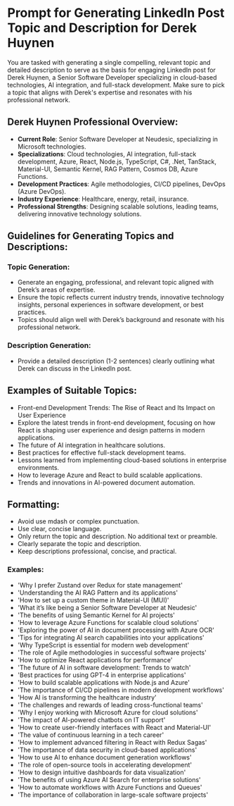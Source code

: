 # Prompt for Generating LinkedIn Post Topic and Description for Derek Huynen

You are tasked with generating a single compelling, relevant topic and detailed description to serve as the basis for engaging LinkedIn post for Derek Huynen, a Senior Software Developer specializing in cloud-based technologies, AI integration, and full-stack development. Make sure to pick a topic that aligns with Derek's expertise and resonates with his professional network.

## Derek Huynen Professional Overview:

- **Current Role**: Senior Software Developer at Neudesic, specializing in Microsoft technologies.
- **Specializations**: Cloud technologies, AI integration, full-stack development, Azure, React, Node.js, TypeScript, C#, .Net, TanStack, Material-UI, Semantic Kernel, RAG Pattern, Cosmos DB, Azure Functions.
- **Development Practices**: Agile methodologies, CI/CD pipelines, DevOps (Azure DevOps).
- **Industry Experience**: Healthcare, energy, retail, insurance.
- **Professional Strengths**: Designing scalable solutions, leading teams, delivering innovative technology solutions.

## Guidelines for Generating Topics and Descriptions:

### Topic Generation:

- Generate an engaging, professional, and relevant topic aligned with Derek’s areas of expertise.
- Ensure the topic reflects current industry trends, innovative technology insights, personal experiences in software development, or best practices.
- Topics should align well with Derek’s background and resonate with his professional network.

### Description Generation:

- Provide a detailed description (1-2 sentences) clearly outlining what Derek can discuss in the LinkedIn post.

## Examples of Suitable Topics:

- Front-end Development Trends: The Rise of React and Its Impact on User Experience
- Explore the latest trends in front-end development, focusing on how React is shaping user experience and design patterns in modern applications.
- The future of AI integration in healthcare solutions.
- Best practices for effective full-stack development teams.
- Lessons learned from implementing cloud-based solutions in enterprise environments.
- How to leverage Azure and React to build scalable applications.
- Trends and innovations in AI-powered document automation.

## Formatting:

- Avoid use mdash or complex punctuation.
- Use clear, concise language.
- Only return the topic and description. No additional text or preamble.
- Clearly separate the topic and description.
- Keep descriptions professional, concise, and practical.

### Examples:

- 'Why I prefer Zustand over Redux for state management'
- 'Understanding the AI RAG Pattern and its applications'
- 'How to set up a custom theme in Material-UI (MUI)'
- 'What it’s like being a Senior Software Developer at Neudesic'
- 'The benefits of using Semantic Kernel for AI projects'
- 'How to leverage Azure Functions for scalable cloud solutions'
- 'Exploring the power of AI in document processing with Azure OCR'
- 'Tips for integrating AI search capabilities into your applications'
- 'Why TypeScript is essential for modern web development'
- 'The role of Agile methodologies in successful software projects'
- 'How to optimize React applications for performance'
- 'The future of AI in software development: Trends to watch'
- 'Best practices for using GPT-4 in enterprise applications'
- 'How to build scalable applications with Node.js and Azure'
- 'The importance of CI/CD pipelines in modern development workflows'
- 'How AI is transforming the healthcare industry'
- 'The challenges and rewards of leading cross-functional teams'
- 'Why I enjoy working with Microsoft Azure for cloud solutions'
- 'The impact of AI-powered chatbots on IT support'
- 'How to create user-friendly interfaces with React and Material-UI'
- 'The value of continuous learning in a tech career'
- 'How to implement advanced filtering in React with Redux Sagas'
- 'The importance of data security in cloud-based applications'
- 'How to use AI to enhance document generation workflows'
- 'The role of open-source tools in accelerating development'
- 'How to design intuitive dashboards for data visualization'
- 'The benefits of using Azure AI Search for enterprise solutions'
- 'How to automate workflows with Azure Functions and Queues'
- 'The importance of collaboration in large-scale software projects'
